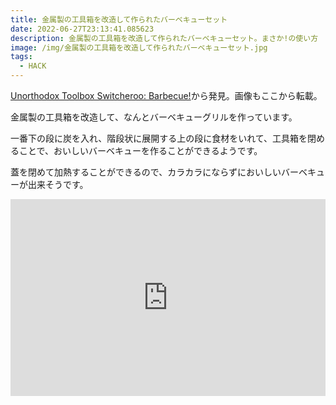 ```yaml
---
title: 金属製の工具箱を改造して作られたバーベキューセット
date: 2022-06-27T23:13:41.085623
description: 金属製の工具箱を改造して作られたバーベキューセット。まさか!の使い方
image: /img/金属製の工具箱を改造して作られたバーベキューセット.jpg
tags:
  - HACK
---
```

[Unorthodox Toolbox Switcheroo: Barbecue!](https://hackaday.com/2022/06/08/unorthodox-toolbox-switcheroo-barbecue/)から発見。画像もここから転載。

金属製の工具箱を改造して、なんとバーベキューグリルを作っています。

一番下の段に炭を入れ、階段状に展開する上の段に食材をいれて、工具箱を閉めることで、おいしいバーベキューを作ることができるようです。

蓋を閉めて加熱することができるので、カラカラにならずにおいしいバーベキューが出来そうです。


<iframe width="100%" height="315" src="https://www.youtube.com/embed/o4pSovPBgME" title="YouTube video player" frameborder="0" allow="accelerometer; autoplay; clipboard-write; encrypted-media; gyroscope; picture-in-picture" allowfullscreen></iframe>

